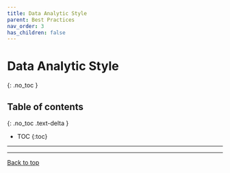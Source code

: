 ```yaml
---
title: Data Analytic Style
parent: Best Practices
nav_order: 3
has_children: false
---
```


# Data Analytic Style
{: .no_toc }


## Table of contents
{: .no_toc .text-delta }

- TOC
{:toc}

---

---

[Back to top](#top)
